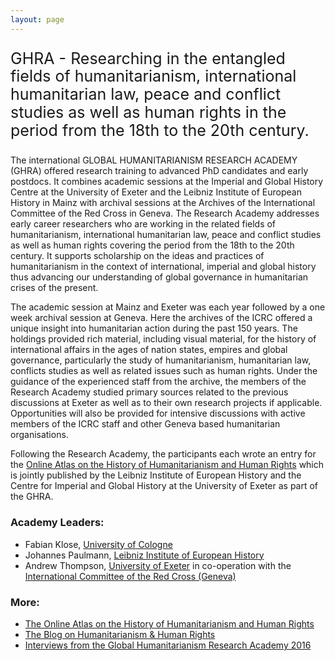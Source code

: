 ```yaml
---
layout: page
---
```

<p style="font-size:25px;letter-spacing:0px;line-height:1.15">GHRA - Researching in the entangled fields of humanitarianism, international humanitarian law, peace and conflict studies as well as human rights in the period from the 18th to the 20th century.</p>

The international GLOBAL HUMANITARIANISM RESEARCH ACADEMY (GHRA) offered research training to advanced PhD candidates and early postdocs. It combines academic sessions at the Imperial and Global History Centre at the University of Exeter and the Leibniz Institute of European History in Mainz with archival sessions at the Archives of the International Committee of the Red Cross in Geneva. The Research Academy addresses early career researchers who are working in the related fields of humanitarianism, international humanitarian law, peace and conflict studies as well as human rights covering the period from the 18th to the 20th century. It supports scholarship on the ideas and practices of humanitarianism in the context of international, imperial and global history thus advancing our understanding of global governance in humanitarian crises of the present.

The academic session at Mainz and Exeter was each year followed by a one week archival session at Geneva. Here the archives of the ICRC offered a unique insight into humanitarian action during the past 150 years. The holdings provided rich material, including visual material, for the history of international affairs in the ages of nation states, empires and global governance, particularly the study of humanitarianism, humanitarian law, conflicts studies as well as related issues such as human rights. Under the guidance of the experienced staff from the archive, the members of the Research Academy studied primary sources related to the previous discussions at Exeter as well as to their own research projects if applicable. Opportunities will also be provided for intensive discussions with active members of the ICRC staff and other Geneva based humanitarian organisations.

Following the Research Academy, the participants each wrote an entry for the [Online Atlas on the History of Humanitarianism and Human Rights](https://hhr-atlas.ieg-mainz.de/) which is jointly published by the Leibniz Institute of European History and the Centre for Imperial and Global History at the University of Exeter as part of the GHRA.

### Academy Leaders:
- Fabian Klose, [University of Cologne](http://histinst.uni-koeln.de/index.php?id=37)
- Johannes Paulmann, [Leibniz Institute of European History](http://www.ieg-mainz.de/)
- Andrew Thompson, [University of Exeter](http://www.exeter.ac.uk/)
in co-operation with the [International Committee of the Red Cross (Geneva)](https://www.icrc.org/)

### More:
- [The Online Atlas on the History of Humanitarianism and Human Rights](https://hhr-atlas.ieg-mainz.de/)
- [The Blog on Humanitarianism & Human Rights](https://hhr.hypotheses.org/)
- [Interviews from the Global Humanitarianism Research Academy 2016](https://www.youtube.com/watch?v=AFDtXj94iaM)

